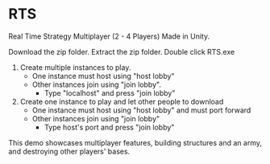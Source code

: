 # RTS
Real Time Strategy Multiplayer (2 - 4 Players) Made in Unity.

Download the zip folder.
Extract the zip folder.
Double click RTS.exe 
  1. Create multiple instances to play.
       - One instance must host using "host lobby"
       - Other instances join using "join lobby".
           - Type "localhost" and press "join lobby"
  2. Create one instance to play and let other people to download
      - One instance must host using "host lobby" and must port forward
      - Other instances join using "join lobby"
           - Type host's port and press "join lobby"
      
This demo showcases multiplayer features, building structures and an army, and destroying other players' bases. 
